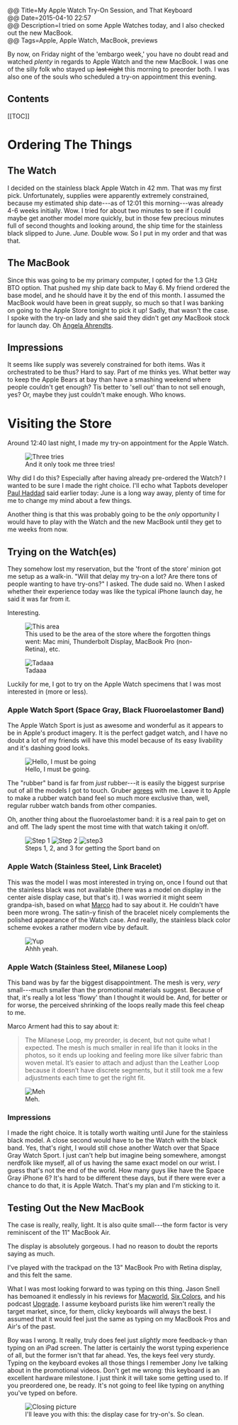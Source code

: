 @@ Title=My Apple Watch Try-On Session, and That Keyboard  
@@ Date=2015-04-10 22:57  
@@ Description=I tried on some Apple Watches today, and I also checked out the new MacBook.  
@@ Tags=Apple, Apple Watch, MacBook, previews  

<div class="topstory">

By now, on Friday night of the 'embargo week,' you have no doubt read and watched *plenty* in regards to Apple Watch and the new MacBook. I was one of the silly folk who stayed up <s>last night</s> this morning to preorder both. I was also one of the souls who scheduled a try-on appointment this evening.

</div>

<h2>Contents</h2>

[[TOC]]

# Ordering The Things

## The Watch

I decided on the stainless black Apple Watch in 42 mm. That was my first pick. Unfortunately, supplies were apparently extremely constrained, because my estimated ship date---as of 12:01 this morning---was already 4-6 weeks initially. Wow. I tried for about two minutes to see if I could maybe get another model more quickly, but in those few precious minutes full of second thoughts and looking around, the ship time for the stainless black slipped to June. *June.* Double wow. So I put in my order and that was that. 

## The MacBook

Since this was going to be my primary computer, I opted for the 1.3 GHz BTO option. That pushed my ship date back to May 6. My friend ordered the base model, and he should have it by the end of this month. I assumed the MacBook would have been in great supply, so much so that I was banking on going to the Apple Store tonight to pick it up! Sadly, that wasn't the case. I spoke with the try-on lady and she said they didn't get *any* MacBook stock for launch day. Oh [Angela Ahrendts][businessinsider]. 

## Impressions

It seems like supply was severely constrained for both items. Was it orchestrated to be thus? Hard to say. Part of me thinks yes. What better way to keep the Apple Bears at bay than have a smashing weekend where people couldn't get enough? Tis better to 'sell out' than to not sell enough, yes? Or, maybe they just couldn't make enough. Who knows.

# Visiting the Store

Around 12:40 last night, I made my try-on appointment for the Apple Watch.

<figure class="iphone">
	<img class="jpg" src="http://d.pr/i/ZBFa+" alt="Three tries">
	<figcaption>And it only took me three tries!</figcaption>
</figure>

Why did I do this? Especially after having already pre-ordered the Watch? I wanted to be sure I made the right choice. I'll echo what Tapbots developer [Paul Haddad][twitter] said earlier today: June is a long way away, plenty of time for me to change my mind about a few things. 

Another thing is that this was probably going to be the *only* opportunity I would have to play with the Watch and the new MacBook until they get to me weeks from now. 

## Trying on the Watch(es)

They somehow lost my reservation, but the 'front of the store' minion got me setup as a walk-in. "Will that delay my try-on a lot? Are there tons of people wanting to have try-ons?" I asked. The dude said no. When I asked whether their experience today was like the typical iPhone launch day, he said it was far from it. 

Interesting.

<figure>
	<img src="http://d.pr/i/16cN2+" alt="This area">
	<figcaption>This used to be the area of the store where the forgotten things went: Mac mini, Thunderbolt Display, MacBook Pro (non-Retina), etc.</figcaption>
</figure>

<figure>
	<img src="http://d.pr/i/13362+" alt="Tadaaa">
	<figcaption>Tadaaa</figcaption>
</figure>

Luckily for me, I got to try on the Apple Watch specimens that I was most interested in (more or less).

### Apple Watch Sport (Space Gray, Black Fluoroelastomer Band)

The Apple Watch Sport is just as awesome and wonderful as it appears to be in Apple's product imagery. It is the perfect gadget watch, and I have no doubt a lot of my friends will have this model because of its easy livability and it's dashing good looks. 

<figure>
	<img src="http://d.pr/i/gyyE+" alt="Hello, I must be going">
	<figcaption>Hello, I must be going.</figcaption>
</figure>

The "rubber" band is far from *just* rubber---it is easily the biggest surprise out of all the models I got to touch. Gruber [agrees][daringfireball] with me. Leave it to Apple to make a rubber watch band feel so much more exclusive than, well, regular rubber watch bands from other companies. 

Oh, another thing about the fluoroelastomer band: it is a real pain to get on and off. The lady spent the most time with that watch taking it on/off.

<figure class="inlinethree">
	<img class="jpg lazy" data-original="http://d.pr/i/1hgPn+" alt="Step 1">
	<img class="jpg lazy" data-original="http://d.pr/i/1eArk+" alt="Step 2">
	<img class="jpg lazy" data-original="http://d.pr/i/1hExt+" alt="step3">
	<figcaption>Steps 1, 2, and 3 for getting the Sport band on</figcaption>
</figure>

### Apple Watch (Stainless Steel, Link Bracelet)

This was the model I was most interested in trying on, once I found out that the stainless black was not available (there was a model on display in the center aisle display case, but that's it). I was worried it might seem grandpa-ish, based on what [Marco][atp] had to say about it. He couldn't have been more wrong. The satin-y finish of the bracelet nicely complements the polished appearance of the Watch case. And really, the stainless black color scheme evokes a rather modern vibe by default. 

<figure>
	<img src="http://d.pr/i/19DK5+" alt="Yup">
	<figcaption>Ahhh yeah.</figcaption>
</figure>

### Apple Watch (Stainless Steel, Milanese Loop)

This band was by far the biggest disappointment. The mesh is very, *very* small---much smaller than the promotional materials suggest. Because of that, it's really a lot less 'flowy' than I thought it would be. And, for better or for worse, the perceived shrinking of the loops really made this feel cheap to me. 

Marco Arment had this to say about it:
>The Milanese Loop, my preorder, is decent, but not quite what I expected. The mesh is much smaller in real life than it looks in the photos, so it ends up looking and feeling more like silver fabric than woven metal. It’s easier to attach and adjust than the Leather Loop because it doesn’t have discrete segments, but it still took me a few adjustments each time to get the right fit.

<figure>
	<img src="http://d.pr/i/iovZ+" alt="Meh">
	<figcaption>Meh.</figcaption>
</figure>

### Impressions

I made the right choice. It is totally worth waiting until June for the stainless black model. A close second would have to be the Watch with the black band. Yes, that's right, I would still chose another Watch over that Space Gray Watch Sport. I just can't help but imagine being somewhere, amongst nerdfolk like myself, all of us having the same exact model on our wrist. I guess that's not the end of the world. How many guys like have the Space Gray iPhone 6? It's hard to be different these days, but if there were ever a chance to do that, it is Apple Watch. That's my plan and I'm sticking to it.

## Testing Out the New MacBook

The case is really, really, light. It is also quite small---the form factor is very reminiscent of the 11" MacBook Air. 

The display is absolutely gorgeous. I had no reason to doubt the reports saying as much. 

I've played with the trackpad on the 13" MacBook Pro with Retina display, and this felt the same.

What I was most looking forward to was typing on this thing. Jason Snell has bemoaned it endlessly in his reviews for [Macworld][macworld], [Six Colors][sixcolors], and his podcast [Upgrade](relay.fm/upgrade). I assume keyboard purists like him weren't really the target market, since,  for them, clicky keyboards will always the best. I assumed that it would feel just the same as typing on my MacBook Pros and Air's of the past.

Boy was I wrong. It really, truly does feel just *slightly* more feedback-y than typing on an iPad screen. The latter is certainly the worst typing experience of all, but the former isn't that far ahead. Yes, the keys feel very sturdy. Typing on the keyboard evokes all those things I remember Jony Ive talking about in the promotional videos. Don't get me wrong: this keyboard is an excellent hardware milestone. I just think it will take some getting used to. If you preordered one, be ready. It's not going to feel like typing on anything you've typed on before. 

<figure>
	<img src="http://d.pr/i/120bA+" alt="Closing picture">
	<figcaption>I'll leave you with this: the display case for try-on's. So clean.</figcaption>
</figure>

[atp]: http://atp.fm/108
[businessinsider]: http://www.businessinsider.com/angela-ahrendts-says-a-significant-change-in-mindset-to-launching-apple-watch-online-2015-4?op=1
[daringfireball]: http://daringfireball.net/2015/04/the_apple_watch
[macworld]: http://www.macworld.com/article/2908115/review-the-new-12-inch-macbook-is-a-laptop-without-an-ecosystem.html
[sixcolors]: http://sixcolors.com/post/2015/04/the-new-macbook-a-reviewers-notebook/
[twitter]: https://twitter.com/tapbot_paul/status/586570252672077824